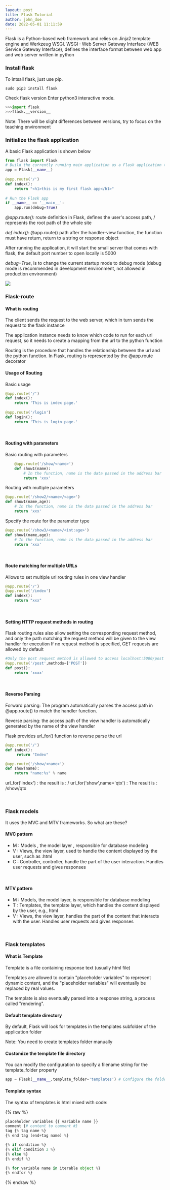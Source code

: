 ```yaml
---
layout: post
title: Flask Tutorial
author: john_doe
date: 2022-05-01 11:11:59
---
```

Flask is a Python-based  web framework and relies on Jinja2 template engine and Werkzeug WSGI. WSGI : Web Server Gateway Interface (WEB Service Gateway Interface), defines the interface format between web app and web server written in python

### Install flask

To intsall flask, just use pip.

```
sudo pip3 install flask
```

Check flask version
Enter python3 interactive mode.

```python
>>>import flask
>>>flask.__version__
```

Note: There will be slight differences between versions, try to focus on the teaching environment

### Initialize the flask application

A basic Flask application is shown below

```python
from flask import Flask
# Build the currently running main application as a Flask application to receive user requests and give responses
app = Flask(__name__)
     
@app.route('/')
def index():
    return "<h1>this is my first flask app</h1>"
       
# Run the Flask app
if __name__ == '__main__':
    app.run(debug=True)
```

*@app.route():* route definition in Flask, defines the user's access path, / represents the root path of the whole site

*def index():* @app.route() path after the handler-view function, the function must have return, return to a string or response object

After running the application, it will start the small server that comes with flask, the default port number to open locally is 5000

*debug=True*, is to change the current startup mode to debug mode (debug mode is recommended in development environment, not allowed in production environment)

![](/assets/img/uploads/python-flask.png)

### Flask-route

#### What is routing

The client sends the request to the web server, which in turn sends the request to the flask instance

The application instance needs to know which code to run for each url request, so it needs to create a mapping from the url to the python function

Routing is the procedure that handles the relationship between the url and the python function. In Flask, routing is represented by the @app.route decorator

#### Usage of Routing

Basic usage

```python
@app.route('/')
def index():
    return 'This is index page.'
     
@app.route('/login')
def login():
    return 'This is login page.'
```
<br />

#### Routing with parameters

Basic routing with parameters

```python
    @app.route('/show/<name>')
    def show1(name):
        # In the function, name is the data passed in the address bar
        return 'xxx'
```

Routing with multiple parameters

```python
@app.route('/show2/<name>/<age>')
def show1(name,age):
    # In the function, name is the data passed in the address bar
    return 'xxx'
```

Specify the route for the parameter type

```python
@app.route('/show3/<name>/<int:age>')
def show1(name,age):
    # In the function, name is the data passed in the address bar
    return 'xxx'
```
<br />

#### Route matching for multiple URLs

Allows to set multiple url routing rules in one view handler

```python
@app.route('/')
@app.route('/index')
def index():
    return "xxx"
```
<br />

#### Setting HTTP request methods in routing

Flask routing rules also allow setting the corresponding request method, and only the path matching the request method will be given to the view handler for execution
If no request method is specified, GET requests are allowed by default

```python
#Only the post request method is allowed to access localhost:5000/post
@app.route('/post',methods=['POST'])
def post():
    return 'xxxx'
```
<br />

#### Reverse Parsing

Forward parsing: The program automatically parses the access path in @app.route() to match the handler function.

Reverse parsing: the access path of the view handler is automatically generated by the name of the view handler

Flask provides url_for() function to reverse parse the url

```python
@app.route('/')
def index():
     return "Index"

@app.route('/show/<name>')
def show(name):
    return "name:%s" % name
```

url_for('index') : the result is : /
url_for('show',name='qtx') : The result is : /show/qtx

<br />

### Flask models

It uses the MVC and MTV frameworks. So what are these?

#### MVC pattern

* M : Models , the model layer , responsible for database modeling
* V : Views, the view layer, used to handle the content displayed by the user, such as :html
* C : Controller, controller, handle the part of the user interaction. Handles user 
  requests and gives responses

<br />

#### MTV pattern

* M : Models, the model layer, is responsible for database modeling
* T : Templates, the template layer, which handles the content displayed by the user, e.g., html
* V : Views, the view layer, handles the part of the content that interacts with the user. Handles user requests and gives responses

<br />

### Flask templates

#### What is Template

Template is a file containing response text (usually html file)

Templates are allowed to contain "placeholder variables" to represent dynamic content, and the "placeholder variables" will eventually be replaced by real values.

The template is also eventually parsed into a response string, a process called "rendering".

#### Default template directory

By default, Flask will look for templates in the templates subfolder of the application folder

Note: You need to create templates folder manually

#### Customize the template file directory

You can modify the configuration to specify a filename string for the template_folder property

```python
app = Flask(__name__,template_folder='templates') # Configure the folder for template files
```

#### Template syntax

The syntax of templates is html mixed with code:

{% raw %}

```python
placeholder variables {{ variable name }}
comment {# content to comment #}
tag {% tag name %}
{% end tag (end+tag name) %}

{% if condition %}
{% elif condition 2 %}
{% else %}
{% endif %}

{% for variable name in iterable object %}
{% endfor %}
```

{% endraw %}